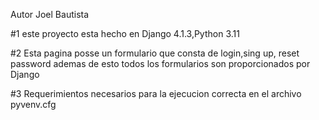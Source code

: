 Autor Joel Bautista 

#1 este proyecto esta hecho en Django 4.1.3,Python 3.11

#2 Esta pagina posse un formulario que consta de login,sing up, reset password ademas de esto todos los formularios son proporcionados por Django

#3 Requerimientos necesarios para la ejecucion correcta en el archivo pyvenv.cfg
